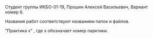 Студент группы ИКБО-01-19, Прошин Алексей Васильевич, Вариант номер 6.

Названия работ соответствуют названиям папок и файлов.

"Практика х" , где х обозначает номер парктики.
